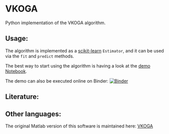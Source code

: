 # VKOGA
Python implementation of the VKOGA algorithm.


## Usage:
The algorithm is implemented as a [scikit-learn](https://scikit-learn.org/stable/) `Estimator`, and it can be used via the `fit` and `predict` methods.

The best way to start using the algorithm is having a look at the [demo Notebook](demo.ipynb). 

The demo can also be executed online on Binder: [![Binder](https://mybinder.org/badge_logo.svg)](https://mybinder.org/v2/gl/gabriele.santin%2Fvkoga/master?filepath=demo.ipynb)




## Literature:




## Other languages:
The original Matlab version of this software is maintained here:
[VKOGA](https://gitlab.mathematik.uni-stuttgart.de/pub/ians-anm/vkoga)





